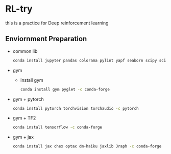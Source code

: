 # RL-try
this is a practice for Deep reinforcement learning 

## Enviornment Preparation

- common lib

  ```bash
  conda install jupyter pandas colorama pylint yapf seaborn scipy scikit-learn tqdm -y
  ```

- gym
  - install gym

    ```bash
    conda install gym pyglet -c conda-forge
    ```

- gym + pytorch
  
  ```bash
  conda install pytorch torchvision torchaudio -c pytorch
  ```

- gym + TF2
  
  ```bash
  conda install tensorflow -c conda-forge
  ```

- gym + jax

  ```bash
  conda install jax chex optax dm-haiku jaxlib Jraph -c conda-forge
  ```
